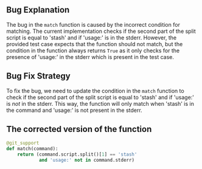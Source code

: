 ## Bug Explanation
The bug in the `match` function is caused by the incorrect condition for matching. The current implementation checks if the second part of the split script is equal to 'stash' and if 'usage:' is in the stderr. However, the provided test case expects that the function should not match, but the condition in the function always returns `True` as it only checks for the presence of 'usage:' in the stderr which is present in the test case.

## Bug Fix Strategy
To fix the bug, we need to update the condition in the `match` function to check if the second part of the split script is equal to 'stash' and if 'usage:' is *not* in the stderr. This way, the function will only match when 'stash' is in the command and 'usage:' is not present in the stderr.

## The corrected version of the function
```python
@git_support
def match(command):
    return (command.script.split()[1] == 'stash'
            and 'usage:' not in command.stderr)
```
